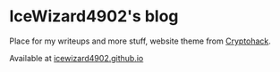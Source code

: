 # IceWizard4902's blog

Place for my writeups and more stuff, website theme from [Cryptohack](https://github.com/cryptohack/typora-theme). 

Available at [icewizard4902.github.io](https://icewizard4902.github.io)